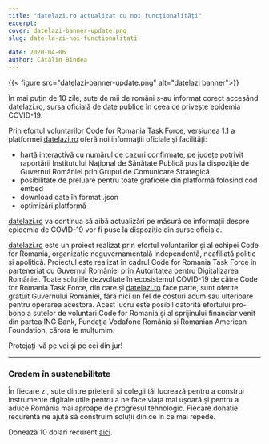```yaml
---
title: "datelazi.ro actualizat cu noi funcționalități"
excerpt:
cover: datelazi-banner-update.png
slug: date-la-zi-noi-functionalitati

date: 2020-04-06
author: Cătălin Bindea
---
```


{{< figure src="datelazi-banner-update.png" alt="datelazi banner">}}

În mai puțin de 10 zile, sute de mii de români s-au informat corect accesând [datelazi.ro](https://datelazi.ro), sursa oficială de date publice în ceea ce privește epidemia COVID-19.

Prin efortul voluntarilor Code for Romania Task Force, versiunea 1.1 a platformei [datelazi.ro](https://datelazi.ro) oferă noi informațiii oficiale și facilități:

- hartă interactivă cu numărul de cazuri confirmate, pe județe potrivit raportării Institutului Național de Sănătate Publică pus la dispoziție de Guvernul României prin Grupul de Comunicare Strategică
- posibilitate de preluare pentru toate graficele din platformă folosind cod embed
- download date în format .json
- optimizări platformă

[datelazi.ro](https://datelazi.ro) va continua să aibă actualizări pe măsură ce informații despre epidemia de COVID-19 vor fi puse la dispoziție din surse oficiale.

[datelazi.ro](https://datelazi.ro) este un proiect realizat prin efortul voluntarilor și al echipei Code for Romania, organizație neguvernamentală independentă, neafiliată politic și apolitică. Proiectul este realizat în cadrul Code for Romania Task Force în parteneriat cu Guvernul României prin Autoritatea pentru Digitalizarea României. Toate soluțiile dezvoltate în ecosistemul COVID-19 de către Code for Romania Task Force, din care și [datelazi.ro](https://datelazi.ro) face parte, sunt oferite gratuit Guvernului României, fără nici un fel de costuri acum sau ulterioare pentru operarea acestora. Acest lucru este posibil datorită efortului pro-bono a sutelor de voluntari Code for Romania și al sprijinului financiar venit din partea ING Bank, Fundația Vodafone România și Romanian American Foundation, cărora le mulțumim.

Protejați-vă pe voi și pe cei din jur!

---

### Credem în sustenabilitate

În fiecare zi, sute dintre prietenii și colegii tăi lucrează pentru a construi instrumente digitale utile pentru a ne face viața mai ușoară și pentru a aduce România mai aproape de progresul tehnologic. Fiecare donație recurentă ne ajută să construim soluții din ce în ce mai repede.

Donează 10 dolari recurent [aici](/ro/doneaza/).
